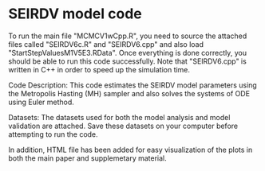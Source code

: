 # SEIRDV model code

To run the main file "MCMCV1wCpp.R", you need to source the attached files called "SEIRDV6c.R" and "SEIRDV6.cpp" and also load "StartStepValuesM1V5E3.RData". Once everything is done correctly, you should be able to run this code successfully. Note that "SEIRDV6.cpp" is written in C++ in order to speed up the simulation time. 

Code Description:
This code estimates the SEIRDV model parameters using the Metropolis Hasting (MH) sampler and also solves the systems of ODE using Euler method. 

Datasets:
The datasets used for both the model analysis and model validation are attached. Save these datasets on your computer before attempting to run the code.


In addition, HTML file has been added for easy visualization of the plots in both the main paper and supplemetary material. 




